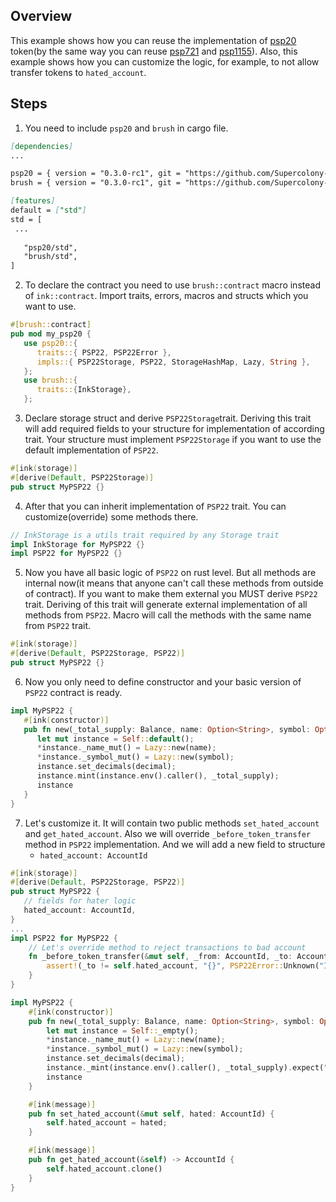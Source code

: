 ## Overview

This example shows how you can reuse the implementation of
[psp20](contracts/token/psp20) token(by the same way you can reuse
[psp721](contracts/token/psp721) and [psp1155](contracts/token/psp1155)). Also, this example shows how you can customize
the logic, for example, to not allow transfer tokens to `hated_account`.

## Steps

1. You need to include `psp20` and `brush` in cargo file.

```markdown
[dependencies]
...

psp20 = { version = "0.3.0-rc1", git = "https://github.com/Supercolony-net/openbrush-contracts", default-features = false }
brush = { version = "0.3.0-rc1", git = "https://github.com/Supercolony-net/openbrush-contracts", default-features = false }

[features]
default = ["std"]
std = [
 ...
   
   "psp20/std",
   "brush/std",
]
```

2. To declare the contract you need to use `brush::contract` macro instead of `ink::contract`. Import traits, errors,
   macros and structs which you want to use.

```rust
#[brush::contract]
pub mod my_psp20 {
   use psp20::{
      traits::{ PSP22, PSP22Error },
      impls::{ PSP22Storage, PSP22, StorageHashMap, Lazy, String },
   };
   use brush::{
      traits::{InkStorage},
   };
```

3. Declare storage struct and derive `PSP22Storage`trait. Deriving this trait will add required fields to your structure
   for implementation of according trait. Your structure must implement `PSP22Storage` if you want to use the default
   implementation of `PSP22`.

```rust
#[ink(storage)]
#[derive(Default, PSP22Storage)]
pub struct MyPSP22 {}
```

4. After that you can inherit implementation of `PSP22` trait. You can customize(override) some methods there.

```rust
// InkStorage is a utils trait required by any Storage trait
impl InkStorage for MyPSP22 {}
impl PSP22 for MyPSP22 {}
```

5. Now you have all basic logic of `PSP22` on rust level. But all methods are internal now(it means that anyone can't
   call these methods from outside of contract). If you want to make them external you MUST derive `PSP22` trait.
   Deriving of this trait will generate external implementation of all methods from `PSP22`. Macro will call the methods
   with the same name from `PSP22` trait.

```rust
#[ink(storage)]
#[derive(Default, PSP22Storage, PSP22)]
pub struct MyPSP22 {}
```

6. Now you only need to define constructor and your basic version of `PSP22` contract is ready.

```rust
impl MyPSP22 {
   #[ink(constructor)]
   pub fn new(_total_supply: Balance, name: Option<String>, symbol: Option<String>, decimal: u8) -> Self {
      let mut instance = Self::default();
      *instance._name_mut() = Lazy::new(name);
      *instance._symbol_mut() = Lazy::new(symbol);
      instance.set_decimals(decimal);
      instance.mint(instance.env().caller(), _total_supply);
      instance
   }
}
```

7. Let's customize it. It will contain two public methods `set_hated_account` and `get_hated_account`. Also we will
   override `_before_token_transfer` method in `PSP22` implementation. And we will add a new field to structure
   - `hated_account: AccountId`

```rust
#[ink(storage)]
#[derive(Default, PSP22Storage, PSP22)]
pub struct MyPSP22 {
   // fields for hater logic
   hated_account: AccountId,
}
...
impl PSP22 for MyPSP22 {
    // Let's override method to reject transactions to bad account
    fn _before_token_transfer(&mut self, _from: AccountId, _to: AccountId, _amount: Balance) {
        assert!(_to != self.hated_account, "{}", PSP22Error::Unknown("I hate this account!".to_string()).as_ref());
    }
}

impl MyPSP22 {
    #[ink(constructor)]
    pub fn new(_total_supply: Balance, name: Option<String>, symbol: Option<String>, decimal: u8) -> Self {
        let mut instance = Self::_empty();
        *instance._name_mut() = Lazy::new(name);
        *instance._symbol_mut() = Lazy::new(symbol);
        instance.set_decimals(decimal);
        instance._mint(instance.env().caller(), _total_supply).expect("Can't mint tokens");
        instance
    }

    #[ink(message)]
    pub fn set_hated_account(&mut self, hated: AccountId) {
        self.hated_account = hated;
    }

    #[ink(message)]
    pub fn get_hated_account(&self) -> AccountId {
        self.hated_account.clone()
    }
}
```
